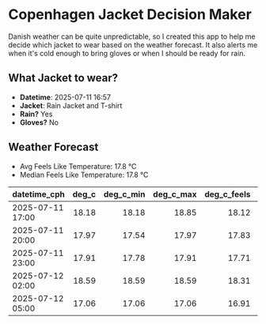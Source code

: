 
# Copenhagen Jacket Decision Maker

Danish weather can be quite unpredictable, so I created this app to help me decide which jacket to wear based on the weather forecast. 
It also alerts me when it's cold enough to bring gloves or when I should be ready for rain.

## What Jacket to wear?

- **Datetime**: 2025-07-11 16:57
- **Jacket**: Rain Jacket and T-shirt
- **Rain?** Yes
- **Gloves?** No

## Weather Forecast
- Avg Feels Like Temperature: 17.8 °C
- Median Feels Like Temperature: 17.8 °C

| datetime_cph     |   deg_c |   deg_c_min |   deg_c_max |   deg_c_feels | weather   | wind   | rain   |
|:-----------------|--------:|------------:|------------:|--------------:|:----------|:-------|:-------|
| 2025-07-11 17:00 |   18.18 |       18.18 |       18.85 |         18.12 | Rain      | High   | Low    |
| 2025-07-11 20:00 |   17.97 |       17.54 |       17.97 |         17.83 | Rain      | High   | Low    |
| 2025-07-11 23:00 |   17.91 |       17.78 |       17.91 |         17.71 | Rain      | High   | Low    |
| 2025-07-12 02:00 |   18.59 |       18.59 |       18.59 |         18.31 | Clouds    | High   | None   |
| 2025-07-12 05:00 |   17.06 |       17.06 |       17.06 |         16.91 | Rain      | High   | Low    |
        